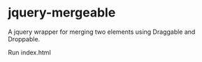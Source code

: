 # jquery-mergeable
A jquery wrapper for merging two elements using Draggable and Droppable. 

Run index.html
